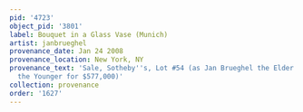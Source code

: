```yaml
---
pid: '4723'
object_pid: '3801'
label: Bouquet in a Glass Vase (Munich)
artist: janbrueghel
provenance_date: Jan 24 2008
provenance_location: New York, NY
provenance_text: 'Sale, Sotheby''s, Lot #54 (as Jan Brueghel the Elder and Jan Brueghel
  the Younger for $577,000)'
collection: provenance
order: '1627'
---
```

